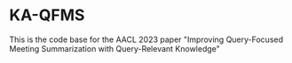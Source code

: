# KA-QFMS
This is the code base for the AACL 2023 paper "Improving Query-Focused Meeting Summarization with Query-Relevant Knowledge"
